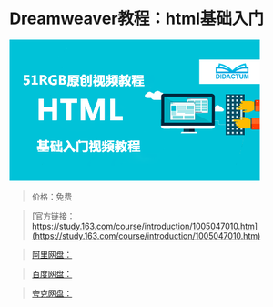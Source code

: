 # Dreamweaver教程：html基础入门

![img](../../../assets/study163/free/E1EEA038BB1912BDA357750D089F1586.png)

> 价格：免费

> [官方链接：https://study.163.com/course/introduction/1005047010.htm](https://study.163.com/course/introduction/1005047010.htm)

> [阿里网盘：]()

> [百度网盘：]()

> [夸克网盘：]()

